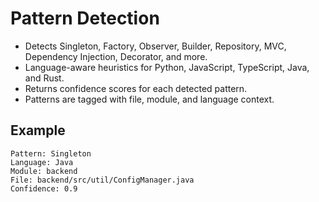 # Pattern Detection

- Detects Singleton, Factory, Observer, Builder, Repository, MVC, Dependency Injection, Decorator, and more.
- Language-aware heuristics for Python, JavaScript, TypeScript, Java, and Rust.
- Returns confidence scores for each detected pattern.
- Patterns are tagged with file, module, and language context.

## Example

```
Pattern: Singleton
Language: Java
Module: backend
File: backend/src/util/ConfigManager.java
Confidence: 0.9
```
